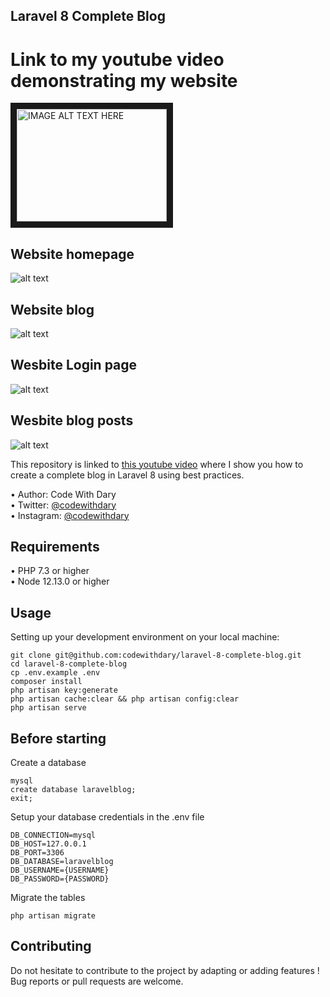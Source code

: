 ## Laravel 8 Complete Blog

# Link to my youtube video demonstrating my website
<a href="http://www.youtube.com/watch?feature=player_embedded&v=https://youtu.be/Kcf8EIpy9aQ
" target="_blank"><img src="http://img.youtube.com/vi/https://youtu.be/Kcf8EIpy9aQ/0.jpg" 
alt="IMAGE ALT TEXT HERE" width="240" height="180" border="10" /></a>

## Website homepage
![alt text](https://ibb.co/f8Xkx85 "Homepage")

## Website blog 
![alt text](https://ibb.co/1QNg5B8 "Blog")

## Wesbite Login page
![alt text](https://ibb.co/dLcydbz "Login")

## Wesbite blog posts
![alt text](https://ibb.co/RpZYKF3 "Blogs")


This repository is linked to [this youtube video](https://www.youtube.com/watch?v=HKJDLXsTr8A&t=4710s) where I show you how to create a complete blog in Laravel 8 using best practices.

•	Author: Code With Dary <br>
•	Twitter: [@codewithdary](https://twitter.com/codewithdary) <br>
•	Instagram: [@codewithdary](https://www.instagram.com/codewithdary/) <br>

## Requirements
•	PHP 7.3 or higher <br>
•	Node 12.13.0 or higher <br>

## Usage <br>
Setting up your development environment on your local machine: <br>
```
git clone git@github.com:codewithdary/laravel-8-complete-blog.git
cd laravel-8-complete-blog
cp .env.example .env
composer install
php artisan key:generate
php artisan cache:clear && php artisan config:clear
php artisan serve
```

## Before starting <br>
Create a database <br>
```
mysql
create database laravelblog;
exit;
```

Setup your database credentials in the .env file <br>
```
DB_CONNECTION=mysql
DB_HOST=127.0.0.1
DB_PORT=3306
DB_DATABASE=laravelblog
DB_USERNAME={USERNAME}
DB_PASSWORD={PASSWORD}
```

Migrate the tables
```
php artisan migrate
```

## Contributing
Do not hesitate to contribute to the project by adapting or adding features ! Bug reports or pull requests are welcome.
